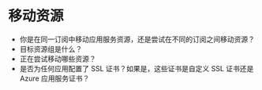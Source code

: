 <properties
    pageTitle="Scoping questions for Moving resources"
    description="移动资源"
    service="microsoft.web"
    authors="shrahman"
    selfHelpType="supportTopicBasedScopingQuestions"
    supportTopicIds="32581619"
    productPesIds="14748"
    cloudEnvironments="public"
/>


# <a name="moving-resources"></a>移动资源
* 你是在同一订阅中移动应用服务资源，还是尝试在不同的订阅之间移动资源？
* 目标资源组是什么？
* 正在尝试移动哪些资源？ 
* 是否为任何应用配置了 SSL 证书？如果是，这些证书是自定义 SSL 证书还是 Azure 应用服务证书？
